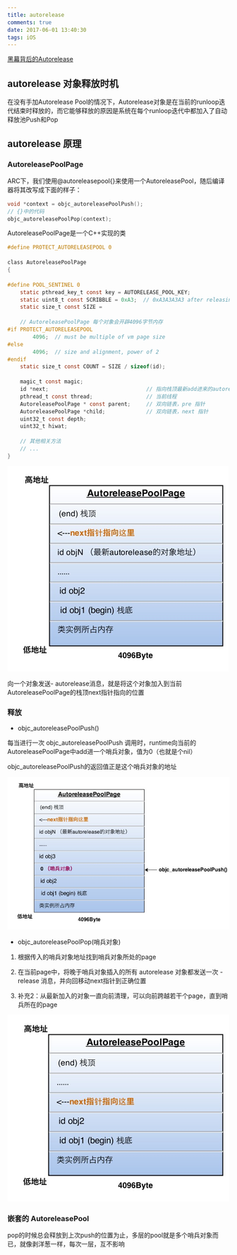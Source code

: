 ```yaml
---
title: autorelease
comments: true
date: 2017-06-01 13:40:30
tags: iOS
---
```


[黑幕背后的Autorelease](https://blog.sunnyxx.com/2014/10/15/behind-autorelease/)
<!--more-->

## autorelease 对象释放时机

在没有手加Autorelease Pool的情况下，Autorelease对象是在当前的runloop迭代结束时释放的，而它能够释放的原因是系统在每个runloop迭代中都加入了自动释放池Push和Pop

## autorelease 原理

### AutoreleasePoolPage

ARC下，我们使用@autoreleasepool{}来使用一个AutoreleasePool，随后编译器将其改写成下面的样子：

```objectivec
void *context = objc_autoreleasePoolPush();
// {}中的代码
objc_autoreleasePoolPop(context);
```
AutoreleasePoolPage是一个C++实现的类

```objectivec
#define PROTECT_AUTORELEASEPOOL 0

class AutoreleasePoolPage 
{

#define POOL_SENTINEL 0
    static pthread_key_t const key = AUTORELEASE_POOL_KEY;
    static uint8_t const SCRIBBLE = 0xA3;  // 0xA3A3A3A3 after releasing
    static size_t const SIZE = 

    // AutoreleasePoolPage 每个对象会开辟4096字节内存
#if PROTECT_AUTORELEASEPOOL
        4096;  // must be multiple of vm page size
#else
        4096;  // size and alignment, power of 2
#endif
    static size_t const COUNT = SIZE / sizeof(id);

    magic_t const magic;
    id *next;                               // 指向栈顶最新add进来的autorelease对象的下一个位置
    pthread_t const thread;                 // 当前线程
    AutoreleasePoolPage * const parent;     // 双向链表，pre 指针
    AutoreleasePoolPage *child;             // 双向链表，next 指针
    uint32_t const depth;
    uint32_t hiwat;

    // 其他相关方法
    // ...
}
```

![](https://raw.githubusercontent.com/skybrim/AllImages/dev/autorelease_0.jpg)

向一个对象发送- autorelease消息，就是将这个对象加入到当前AutoreleasePoolPage的栈顶next指针指向的位置

### 释放

* objc_autoreleasePoolPush()

每当进行一次 objc_autoreleasePoolPush 调用时，runtime向当前的AutoreleasePoolPage中add进一个哨兵对象，值为0（也就是个nil）

objc_autoreleasePoolPush的返回值正是这个哨兵对象的地址

![](https://raw.githubusercontent.com/skybrim/AllImages/dev/autorelease_1.jpg)

* objc_autoreleasePoolPop(哨兵对象)

1. 根据传入的哨兵对象地址找到哨兵对象所处的page

2. 在当前page中，将晚于哨兵对象插入的所有 autorelease 对象都发送一次 - release 消息，并向回移动next指针到正确位置

3. 补充2：从最新加入的对象一直向前清理，可以向前跨越若干个page，直到哨兵所在的page

![](https://raw.githubusercontent.com/skybrim/AllImages/dev/autorelease_2.jpg)

### 嵌套的 AutoreleasePool

pop的时候总会释放到上次push的位置为止，多层的pool就是多个哨兵对象而已，就像剥洋葱一样，每次一层，互不影响
